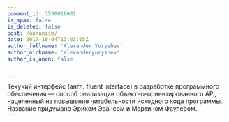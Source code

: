 ```yaml
---
comment_id: 3550016081
is_spam: false
is_deleted: false
post: /oonanism/
date: 2017-10-04T13:03:05Z
author_fullname: 'Alexander Yuryshev'
author_nickname: 'alexanderyuryshev'
author_is_anon: false
---
```


<p>```<br>Текучий интерфейс (англ. fluent interface) в разработке программного обеспечения — способ реализации объектно-ориентированного API, нацеленный на повышение читабельности исходного кода программы. Название придумано Эриком Эвансом и Мартином Фаулером.<br>```</p>
